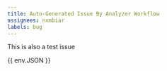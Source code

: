 ```yaml
---
title: Auto-Generated Issue By Analyzer Workflow
assignees: nxmbiar
labels: bug
---
```


This is also a test issue

{{ env.JSON }}